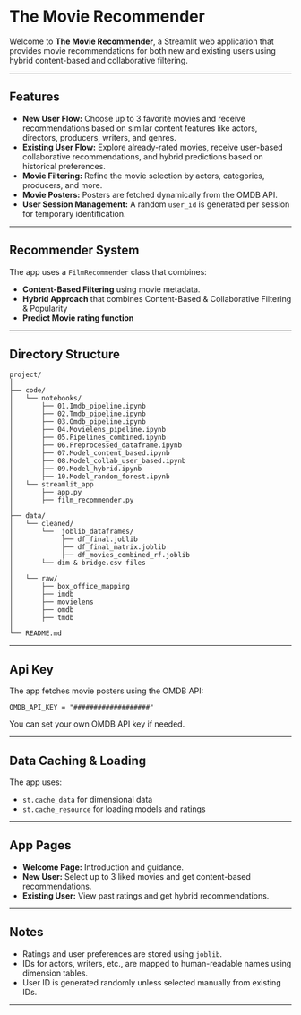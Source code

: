 # The Movie Recommender

Welcome to **The Movie Recommender**, a Streamlit web application that provides movie recommendations for both new and existing users using hybrid content-based and collaborative filtering.

---

## Features

- **New User Flow:** Choose up to 3 favorite movies and receive recommendations based on similar content features like actors, directors, producers, writers, and genres.
- **Existing User Flow:** Explore already-rated movies, receive user-based collaborative recommendations, and hybrid predictions based on historical preferences.
- **Movie Filtering:** Refine the movie selection by actors, categories, producers, and more.
- **Movie Posters:** Posters are fetched dynamically from the OMDB API.
- **User Session Management:** A random `user_id` is generated per session for temporary identification.

---

## Recommender System

The app uses a `FilmRecommender` class that combines:

- **Content-Based Filtering** using movie metadata.
- **Hybrid Approach** that combines Content-Based & Collaborative Filtering & Popularity
- **Predict Movie rating function**

---

## Directory Structure

```
project/
│
├── code/
│   └── notebooks/
│       ├── 01.Imdb_pipeline.ipynb
│       ├── 02.Tmdb_pipeline.ipynb
│       ├── 03.Omdb_pipeline.ipynb
│       ├── 04.Movielens_pipeline.ipynb
│       ├── 05.Pipelines_combined.ipynb
│       ├── 06.Preprocessed_dataframe.ipynb
│       ├── 07.Model_content_based.ipynb
│       ├── 08.Model_collab_user_based.ipynb
│       ├── 09.Model_hybrid.ipynb
│       ├── 10.Model_random_forest.ipynb
│   └── streamlit_app
│       ├── app.py
│       ├── film_recommender.py
│
├── data/
│   └── cleaned/
│       └──  joblib_dataframes/
│            ├── df_final.joblib
│            ├── df_final_matrix.joblib
│            ├── df_movies_combined_rf.joblib
│       └── dim & bridge.csv files
│
│   └── raw/
│       ├── box_office_mapping
│       ├── imdb
│       ├── movielens
│       ├── omdb
│       ├── tmdb
│
└── README.md 
```

---

## Api Key

The app fetches movie posters using the OMDB API:

```
OMDB_API_KEY = "###################"
```

You can set your own OMDB API key if needed.

---

## Data Caching & Loading

The app uses:
- `st.cache_data` for dimensional data
- `st.cache_resource` for loading models and ratings

---

## App Pages

- **Welcome Page:** Introduction and guidance.
- **New User:** Select up to 3 liked movies and get content-based recommendations.
- **Existing User:** View past ratings and get hybrid recommendations.

---

## Notes

- Ratings and user preferences are stored using `joblib`.
- IDs for actors, writers, etc., are mapped to human-readable names using dimension tables.
- User ID is generated randomly unless selected manually from existing IDs.

---


